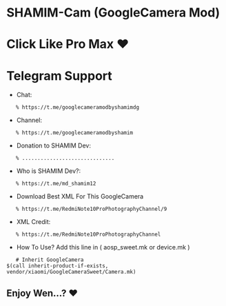 SHAMIM-Cam (GoogleCamera Mod)
===========


 Click Like Pro Max ❤
===================

# Telegram Support


* Chat:
```
   % https://t.me/googlecameramodbyshamimdg
```
* Channel:
```
   % https://t.me/googlecameramodbyshamim
```
* Donation to SHAMIM Dev:
```
   % ..............................
```
* Who is SHAMIM Dev?:
```
   % https://t.me/md_shamim12
```
* Download Best XML For This GoogleCamera
```
   % https://t.me/RedmiNote10ProPhotographyChannel/9
```
* XML Credit:
```
   % https://t.me/RedmiNote10ProPhotographyChannel
```
* How To Use? Add this line in ( aosp_sweet.mk or device.mk )
```
   # Inherit GoogleCamera
$(call inherit-product-if-exists, vendor/xiaomi/GoogleCameraSweet/Camera.mk)
```
Enjoy Wen...? ❤
---------------
